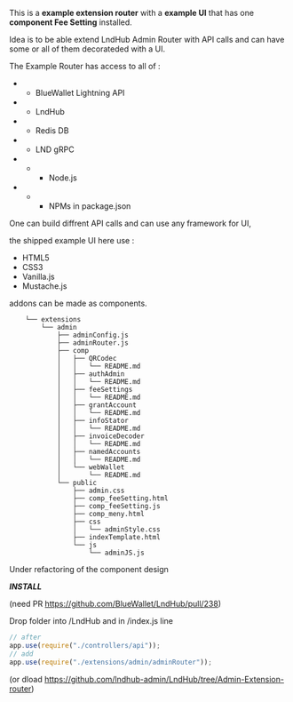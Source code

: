 This is a **example extension router** with a **example UI** that has one **component Fee Setting** installed.

Idea is to be able extend LndHub Admin Router with API calls and can have some or all of them decorateded with a UI.

The Example Router has access to all of :

- - BlueWallet Lightning API
- - LndHub
- - Redis DB
- - LND gRPC
- - - Node.js
- - - NPMs in package.json

One can build diffrent API calls and can use any framework for UI,

the shipped example UI here use :

- HTML5
- CSS3
- Vanilla.js
- Mustache.js

addons can be made as components.

        └── extensions
            └── admin
                ├── adminConfig.js
                ├── adminRouter.js
                ├── comp
                │   ├── QRCodec
                │   │   └── README.md
                │   ├── authAdmin
                │   │   └── README.md
                │   ├── feeSettings
                │   │   └── README.md
                │   ├── grantAccount
                │   │   └── README.md
                │   ├── infoStator
                │   │   └── README.md
                │   ├── invoiceDecoder
                │   │   └── README.md
                │   ├── namedAccounts
                │   │   └── README.md
                │   └── webWallet
                │       └── README.md
                └── public
                    ├── admin.css
                    ├── comp_feeSetting.html
                    ├── comp_feeSetting.js
                    ├── comp_meny.html
                    ├── css
                    │   └── adminStyle.css
                    ├── indexTemplate.html
                    └── js
                        └── adminJS.js

Under refactoring of the component design

**_INSTALL_**

(need PR https://github.com/BlueWallet/LndHub/pull/238)

Drop folder into /LndHub and in /index.js line

```javascript
// after
app.use(require("./controllers/api"));
// add
app.use(require("./extensions/admin/adminRouter"));
```

(or dload https://github.com/lndhub-admin/LndHub/tree/Admin-Extension-router)
